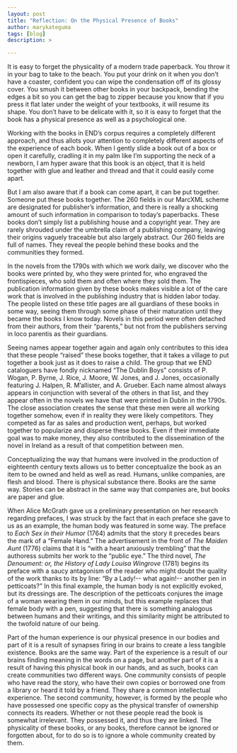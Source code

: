 ```yaml
---
layout: post
title: "Reflection: On the Physical Presence of Books"
author: marykateguma
tags: [blog]
description: >

---
```


It is easy to forget the physicality of a modern trade paperback. You throw it in your bag to take to the beach. You put your drink on it when you don’t have a coaster, confident you can wipe the condensation off of its glossy cover. You smush it between other books in your backpack, bending the edges a bit so you can get the bag to zipper because you know that if you press it flat later under the weight of your textbooks, it will resume its shape. You don’t have to be delicate with it, so it is easy to forget that the book has a physical presence as well as a psychological one.

Working with the books in END’s corpus requires a completely different approach, and thus allots your attention to completely different aspects of the experience of each book. When I gently slide a book out of a box or open it carefully, cradling it in my palm like I’m supporting the neck of a newborn, I am hyper aware that this book is an object, that it is held together with glue and leather and thread and that it could easily come apart.

But I am also aware that if a book can come apart, it can be put together. Someone put these books together. The 260 fields in our MarcXML scheme are designated for publisher’s information, and there is really a shocking amount of such information in comparison to today’s paperbacks. These books don’t simply list a publishing house and a copyright year. They are rarely shrouded under the umbrella claim of a publishing company, leaving their origins vaguely traceable but also largely abstract. Our 260 fields are full of names. They reveal the people behind these books and the communities they formed.

In the novels from the 1790s with which we work daily, we discover who the books were printed by, who they were printed for, who engraved the frontispieces, who sold them and often where they sold them. The publication information given by these books makes visible a lot of the care work that is involved in the publishing industry that is hidden labor today. The people listed on these title pages are all guardians of these books in some way, seeing them through some phase of their maturation until they became the books I know today. Novels in this period were often detached from their authors, from their “parents,” but not from the publishers serving in loco parentis as their guardians.

Seeing names appear together again and again only contributes to this idea that these people “raised” these books together, that it takes a village to put together a book just as it does to raise a child. The group that we END cataloguers have fondly nicknamed “The Dublin Boys” consists of P. Wogan, P. Byrne, J. Rice, J. Moore, W. Jones, and J. Jones, occasionally featuring J. Halpen, R. M’allister, and A. Grueber. Each name almost always appears in conjunction with several of the others in that list, and they appear often in the novels we have that were printed in Dublin in the 1790s. The close association creates the sense that these men were all working together somehow, even if in reality they were likely competitors. They competed as far as sales and production went, perhaps, but worked together to popularize and disperse these books. Even if their immediate goal was to make money, they also contributed to the dissemination of the novel in Ireland as a result of that competition between men.

Conceptualizing the way that humans were involved in the production of eighteenth century texts allows us to better conceptualize the book as an item to be owned and held as well as read. Humans, unlike companies, are flesh and blood. There is physical substance there. Books are the same way. Stories can be abstract in the same way that companies are, but books are paper and glue.

When Alice McGrath gave us a preliminary presentation on her research regarding prefaces, I was struck by the fact that in each preface she gave to us as an example, the human body was featured in some way. The preface to _Each Sex in their Humor_ (1764) admits that the story it precedes bears the mark of a “Female Hand.” The advertisement in the front of _The Maiden Aunt_ (1776) claims that it is “with a heart anxiously trembling” that the authoress submits her work to the “public eye.” The third novel, _The Denoument: or, the History of Lady Louisa Wingrove_ (1781) begins its preface with a saucy antagonism of the reader who might doubt the quality of the work thanks to its by line: “By a Lady!-- what again!-- another pen in petticoats?” In this final example, the human body is not explicitly evoked, but its dressings are. The description of the petticoats conjures the image of a woman wearing them in our minds, but this example replaces that female body with a pen, suggesting that there is something analogous between humans and their writings, and this similarity might be attributed to the twofold nature of our being.

Part of the human experience is our physical presence in our bodies and part of it is a result of synapses firing in our brains to create a less tangible existence. Books are the same way. Part of the experience is a result of our brains finding meaning in the words on a page, but another part of it is a result of having this physical book in our hands, and as such, books can create communities two different ways. One community consists of people who have read the story, who have their own copies or borrowed one from a library or heard it told by a friend. They share a common intellectual experience. The second community, however, is formed by the people who have possessed one specific copy as the physical transfer of ownership connects its readers. Whether or not these people read the book is somewhat irrelevant. They possessed it, and thus they are linked. The physicality of these books, or any books, therefore cannot be ignored or forgotten about, for to do so is to ignore a whole community created by them.
